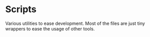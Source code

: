 # Scripts

Various utilities to ease development. Most of the files are just tiny wrappers
to ease the usage of other tools.
